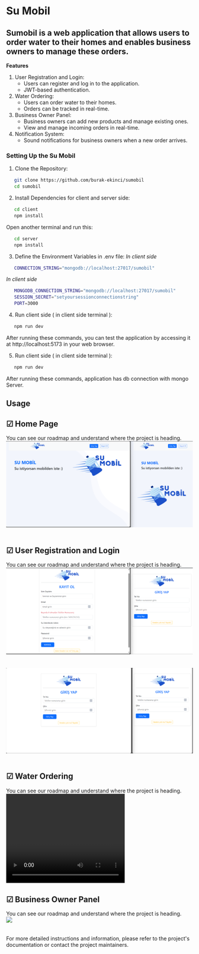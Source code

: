 # Su Mobil

## Sumobil is a web application that allows users to order water to their homes and enables business owners to manage these orders.

<b> Features </b>

1. User Registration and Login:
   - Users can register and log in to the application.
   - JWT-based authentication.
2. Water Ordering:
   - Users can order water to their homes.
   - Orders can be tracked in real-time.
3. Business Owner Panel:
   - Business owners can add new products and manage existing ones.
   - View and manage incoming orders in real-time.
4. Notification System:
   - Sound notifications for business owners when a new order arrives.

### Setting Up the Su Mobil

1. Clone the Repository:

```bash
   git clone https://github.com/burak-ekinci/sumobil
   cd sumobil
```

2. Install Dependencies for client and server side:

```bash
   cd client
   npm install
```

Open another terminal and run this:

```bash
   cd server
   npm install
```

3. Define the Environment Variables in .env file:
   <i> In client side</i>

```bash
   CONNECTION_STRING="mongodb://localhost:27017/sumobil"
```

<i> In client side</i>

```bash
   MONGODB_CONNECTION_STRING="mongodb://localhost:27017/sumobil"
   SESSION_SECRET="setyoursessionconnectionstring"
   PORT=3000
```

4. Run client side ( in client side terminal ):

```bash
   npm run dev
```

After running these commands, you can test the application by accessing it at http://localhost:5173 in your web browser.

5. Run client side ( in client side terminal ):

```bash
   npm run dev
```

After running these commands, application has db connection with mongo Server.

## Usage

## &#9745; Home Page

You can see our roadmap and understand where the project is heading.
<br> <img src="https://github.com/burak-ekinci/sumobil/blob/main/client/public/ss/home.png"> <br> </br>

## &#9745; User Registration and Login

You can see our roadmap and understand where the project is heading.
<br> <img src="https://github.com/burak-ekinci/sumobil/blob/main/client/public/ss/signup.png"> <br> </br>
<br> <img src="https://github.com/burak-ekinci/sumobil/blob/main/client/public/ss/login.png"> <br> </br>

## &#9745; Water Ordering

You can see our roadmap and understand where the project is heading.
<br> <video width="320" height="240" controls><source src="https://github.com/burak-ekinci/sumobil/blob/main/client/public/ss/makeorder.mp4" type="video/mp4"></video>


## &#9745; Business Owner Panel

You can see our roadmap and understand where the project is heading.
<br> <img src="https://github.com/burak-ekinci/sumobil/blob/main/client/public/ss/addproduct.mp4"> <br> </br>

For more detailed instructions and information, please refer to the project's documentation or contact the project maintainers.

